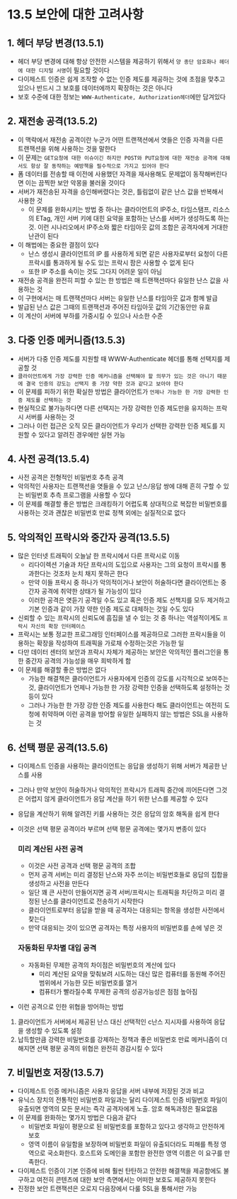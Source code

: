 # 13.5 보안에 대한 고려사항

## 1. 헤더 부당 변경(13.5.1)

- 헤더 부당 변경에 대해 항상 안전한 시스템을 제공하기 위해서 `양 종단 암호화나 헤더에 대한 디지털 서명`이 필요할 것이다
- 다이제스트 인증은 쉽게 조작할 수 없는 인증 제도를 제공하는 것에 초점을 맞추고 있으나 반드시 그 보호를 데이터에까지 확장하는 것은 아니다
- 보호 수준에 대한 정보는 `WWW-Authenticate, Authorization헤더`에만 담겨있다

## 2. 재전송 공격(13.5.2)

- 이 맥락에서 재전송 공격이란 누군가 어떤 트랜잭션에서 엿들은 인증 자격을 다른 트랜잭션을 위해 사용하는 것을 말한다
- 이 문제는 `GET요청에 대한 이슈이긴 하지만 POST와 PUT요청에 대한 재전송 공격에 대해서도 항상 잘 동작하는 예방책을 필수적으로 가지고 있어야 한다`
- 폼 데이터를 전송할 때 이전에 사용했던 자격을 재사용해도 문제없이 동작해버린다면 이는 끔찍한 보안 악몽을 불러올 것이다
- 서버가 재전송된 자격을 승인해버렸다는 것은, 틀림없이 같은 난스 값을 반복해서 사용한 것
  - 이 문제를 완화시키는 방법 중 하나는 클라이언트의 IP주소, 타임스탬프, 리소스의 ETag, 개인 서버 키에 대힌 요약을 포함하는 난스를 서버가 생성하도록 하는 것. 이런 시나리오에서 IP주소와 짧은 타임아웃 값의 조합은 공격자에게 거대한 난관이 된다
- 이 해법에는 중요한 결점이 있다
  - 난스 생성시 클라이언트의 IP 를 사용하게 되면 같은 사용자로부터 요청이 다른 프락시를 통과하게 될 수도 있는 프락시 팜은 사용할 수 없게 된다
  - 또한 IP 주소를 속이는 것도 그다지 어려운 일이 아님
- 재전송 공격을 완전히 피할 수 있는 한 방법은 매 트랜잭션마다 유일한 난스 값을 사용하는 것
- 이 구현에서는 매 트랜잭션마다 서버는 유일한 난스를 타임아웃 값과 함께 발급
- 발급된 난스 값은 그때의 트랜잭션과 주어진 타임아웃 값의 기간동안만 유효
- 이 계산이 서버에 부하를 가중시킬 수 있으나 사소한 수준

## 3. 다중 인증 메커니즘(13.5.3)

- 서버가 다중 인증 제도를 지원할 때 WWW-Authenticate 헤더를 통해 선택지를 제공할 것
- `클라이언트에게 가장 강력한 인증 메커니즘을 선택해야 할 의무가 있는 것은 아니기 때문에 결국 인증의 강도는 선택지 중 가장 약한 것과 같다고 보아야 한다`
- 이 문제를 피하기 위한 확실한 방법은 클라이언트가 `언제나 가능한 한 가장 강력한 인증 제도를 선택하는 것`
- 현실적으로 불가능하다면 다른 선택지는 가장 강력한 인증 제도만을 유지하는 프락시 서버를 사용하는 것
- 그러나 이런 접근은 오직 모든 클라이언트가 우리가 선택한 강력한 인증 제도를 지원할 수 있다고 알려진 경우에만 실현 가능

## 4. 사전 공격(13.5.4)

- 사전 공격은 전형적인 비밀번호 추측 공격
- 악의적인 사용자는 트랜잭션을 엿들을 수 있고 난스/응답 쌍에 대해 흔히 구할 수 있는 비밀번호 추측 프로그램을 사용할 수 있다
- 이 문제를 해결할 좋은 방법은 크래킹하기 어렵도록 상대적으로 복잡한 비밀번호를 사용하는 것과 괜찮은 비밀번호 만료 정책 외에는 실질적으로 없다

## 5. 악의적인 프락시와 중간자 공격(13.5.5)

- 많은 인터넷 트래픽이 오늘날 한 프락시에서 다른 프락시로 이동
  - 리다이렉션 기술과 차단 프락시의 도입으로 사용자는 그의 요청이 프락시를 통과한다는 것조차 눈치 채지 못하곤 한다
  - 만약 이들 프락시 중 하나가 악의적이거나 보안이 허술하다면 클라이언트는 중간자 공격에 취약한 상태가 될 가능성이 있다
  - 이러한 공격은 엿듣기 공격일 수도 있고 혹은 인증 제도 선책지를 모두 제거하고 기본 인증과 같이 가장 약한 인증 제도로 대체하는 것일 수도 있다
- 신뢰할 수 있는 프락시의 신뢰도에 흠집을 낼 수 있는 것 중 하나는 역설적이게도 `프락시 자신의 확장 인터페이스`
- 프락시는 보통 정교한 프로그래밍 인터페이스를 제공하므로 그러한 프락시들을 이용하는 확장을 작성하여 트래픽을 가로채 수정하는것은 가능한 일
- 다만 데이터 센터의 보안과 프락시 자체가 제공하는 보안은 악의적인 플러그인을 통한 중간자 공격의 가능성을 매우 희박하게 함
- 이 문제를 해결할 좋은 방법은 없다
  - 가능한 해결책은 클라이언트가 사용자에게 인증의 강도를 시각적으로 보여주는 것, 클라이언트가 언제나 가능한 한 가장 강력한 인증을 선택하도록 설정하는 것 등이 있다
  - 그러나 가능한 한 가장 강한 인증 제도를 사용한다 해도 클라이언트는 여전히 도청에 취약하며 이런 공격을 방어할 유일한 실패하지 않는 방법은 SSL을 사용하는 것

## 6. 선택 평문 공격(13.5.6)

- 다이제스트 인증을 사용하는 클라이언트는 응답을 생성하기 위해 서버가 제공한 난스를 사용
- 그러나 만약 보안이 허술하거나 악의적인 프락시가 트래픽 중간에 끼어든다면 그것은 어렵지 않게 클라이언트가 응답 계산을 하기 위한 난스를 제공할 수 있다
- 응답을 계산하기 위해 알려진 키를 사용하는 것은 응답의 암호 해독을 쉽게 한다
- 이것은 선택 평문 공격이라 부르며 선택 평문 공격에는 몇가지 변종이 있다

  ### 미리 계산된 사전 공격

  - 이것은 사전 공격과 선택 평문 공격의 조합
  - 먼저 공격 서버는 미리 결정된 난스와 자주 쓰이는 비밀번호들로 응답의 집합을 생성하고 사전을 만든다
  - 일단 꽤 큰 사전이 만들어지면 공격 서버/프락시는 트래픽을 차단하고 미리 결정된 난스를 클라이언트로 전송하기 시작한다
  - 클라이언트로부터 응답을 받을 때 공격자는 대응되는 항목을 생성한 사전에서 찾는다
  - 만약 대응되는 것이 있으면 공격자는 특정 사용자의 비밀번호를 손에 넣은 것

  ### 자동화된 무차별 대입 공격

  - 자동화된 무제한 공격의 차이점은 비밀번호의 계산에 있다
    - 미리 계산된 요약을 맞춰보려 시도하는 대신 많은 컴퓨터를 동원해 주어진 범위에서 가능한 모든 비밀번호를 열거
    - 컴퓨터가 빨라질수록 무제한 공격의 성공가능성은 점점 높아짐

- 이런 공격으로 인한 위협을 방어하는 방법

1. 클라이언트가 서버에서 제공된 난스 대신 선택적인 c난스 지시자를 사용하여 응답을 생성할 수 있도록 설정
2. 납득할만큼 강력한 비밀번호를 강제하는 정책과 좋은 비밀번호 만료 메커니즘이 더해지면 선택 평문 공격의 위협은 완전히 경감시킬 수 있다

## 7. 비밀번호 저장(13.5.7)

- 다이제스트 인증 메커니즘은 사용자 응답을 서버 내부에 저장된 것과 비교
- 유닉스 장치의 전통적인 비밀번호 파일과는 달리 다이제스트 인증 비밀번호 파일이 유출되면 영역의 모든 문서는 즉각 공격자에게 노출. 암호 해독과정은 필요없음
- 이 문제를 완화하는 몇가지 방법은 다음과 같다
  - 비밀번호 파일이 평문으로 된 비밀번호를 포함하고 있다고 생각하고 안전하게 보호
  - 영역 이름이 유일함을 보장하며 비밀번호 파일이 유출되더라도 피해를 특정 영역으로 국소화한다. 호스트와 도메인을 포함한 완전한 영역 이름은 이 요구를 만족한다.
- 다이제스트 인증이 기본 인증에 비해 훨씬 탄탄하고 안전한 해결책을 제공함에도 불구하고 여전히 콘텐츠에 대한 보안 측면에서는 어떠한 보호도 제공하지 못한다
- 진정한 보안 트랜잭션은 오로지 다음장에서 다룰 SSL을 통해서만 가능
